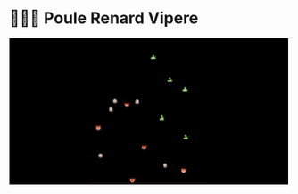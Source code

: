 # 🐓🦊🐍 Poule Renard Vipere


<img src="DemoPRV.gif" alt="Description de la vidéo" width="500" height="auto">
